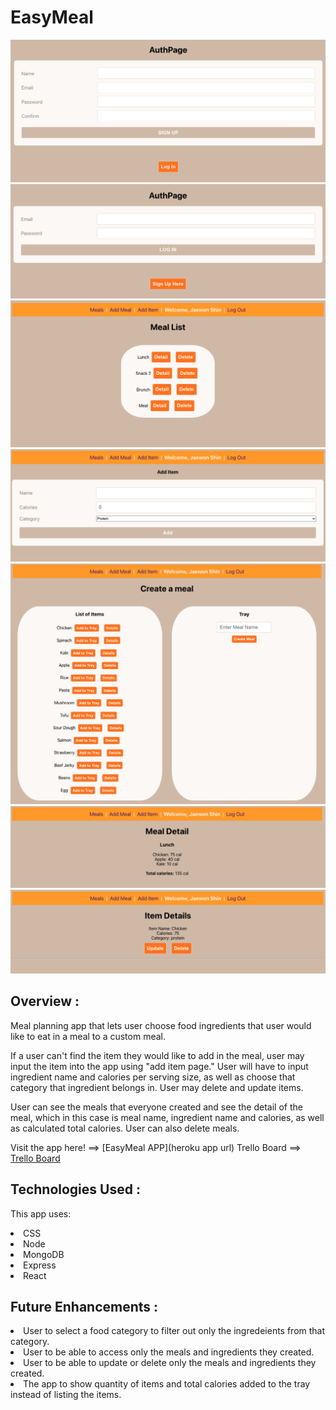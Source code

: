 # EasyMeal

![Screenshot](/public/images/AuthPageSignUp.png)
![Screenshot](/public/images/AuthPageLogIn.png)
![Screenshot](/public/images/MealListPage.png)
![Screenshot](/public/images/AddItemPage.png)
![Screenshot](/public/images/AddMealPage.png)
![Screenshot](/public/images/MealDetailPage.png)
![Screenshot](/public/images/ItemDetailPage.png)

## Overview :

Meal planning app that lets user choose food ingredients that user would like to eat in a meal to a custom meal. 

If a user can't find the item they would like to add in the meal, user may input the item into the app using "add item page." User will have to input ingredient name and calories per serving size, as well as choose that category that ingredient belongs in. User may delete and update items.

User can see the meals that everyone created and see the detail of the meal, which in this case is meal name, ingredient name and calories, as well as calculated total calories. User can also delete meals.

Visit the app here! ==> [EasyMeal APP](heroku app url)
Trello Board ==> [Trello Board](https://trello.com/b/ecEKzMC3/project-3)

## Technologies Used :

This app uses:
<li>CSS
<li>Node
<li>MongoDB
<li>Express
<li>React

## Future Enhancements :

<li> User to select a food category to filter out only the ingredeients from that category.
<li> User to be able to access only the meals and ingredients they created. 
<li> User to be able to update or delete only the meals and ingredients they created.
<li> The app to show quantity of items and total calories added to the tray instead of listing the items.
